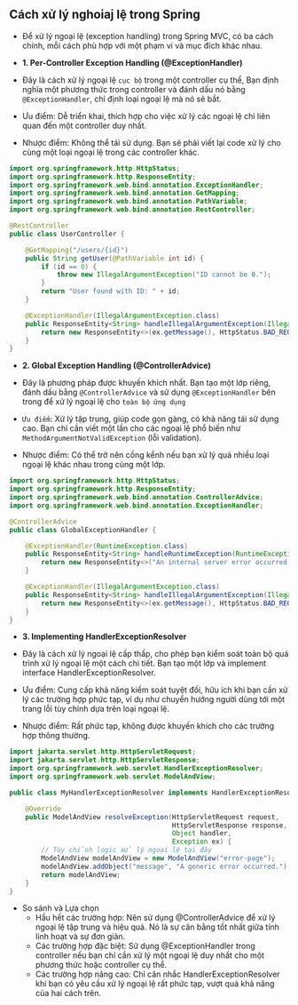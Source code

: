 ## Cách xử lý nghoiaj lệ trong Spring 

- Để xử lý ngoại lệ (exception handling) trong Spring MVC, có ba cách chính, mỗi cách phù hợp với một phạm vi và mục đích khác nhau.

- **1. Per-Controller Exception Handling (@ExceptionHandler)**

- Đây là cách xử lý ngoại lệ `cục bộ` trong một controller cụ thể, Bạn định nghĩa một phương thức trong controller và đánh dấu nó bằng `@ExceptionHandler`, chỉ định loại ngoại lệ mà nó sẽ bắt.
- Ưu điểm: Dễ triển khai, thích hợp cho việc xử lý các ngoại lệ chỉ liên quan đến một controller duy nhất.
- Nhược điểm: Không thể tái sử dụng. Bạn sẽ phải viết lại code xử lý cho cùng một loại ngoại lệ trong các controller khác.

```java
import org.springframework.http.HttpStatus;
import org.springframework.http.ResponseEntity;
import org.springframework.web.bind.annotation.ExceptionHandler;
import org.springframework.web.bind.annotation.GetMapping;
import org.springframework.web.bind.annotation.PathVariable;
import org.springframework.web.bind.annotation.RestController;

@RestController
public class UserController {

    @GetMapping("/users/{id}")
    public String getUser(@PathVariable int id) {
        if (id == 0) {
            throw new IllegalArgumentException("ID cannot be 0.");
        }
        return "User found with ID: " + id;
    }

    @ExceptionHandler(IllegalArgumentException.class)
    public ResponseEntity<String> handleIllegalArgumentException(IllegalArgumentException ex) {
        return new ResponseEntity<>(ex.getMessage(), HttpStatus.BAD_REQUEST);
    }
}
```

- **2. Global Exception Handling (@ControllerAdvice)**

- Đây là phương pháp được khuyến khích nhất. Bạn tạo một lớp riêng, đánh dấu bằng `@ControllerAdvice` và sử dụng `@ExceptionHandler` bên trong để xử lý ngoại lệ cho `toàn bộ ứng dụng`  
-  `Ưu điểm`: Xử lý tập trung, giúp code gọn gàng, có khả năng tái sử dụng cao. Bạn chỉ cần viết một lần cho các ngoại lệ phổ biến như `MethodArgumentNotValidException` (lỗi validation).

- Nhược điểm: Có thể trở nên cồng kềnh nếu bạn xử lý quá nhiều loại ngoại lệ khác nhau trong cùng một lớp.


```java
import org.springframework.http.HttpStatus;
import org.springframework.http.ResponseEntity;
import org.springframework.web.bind.annotation.ControllerAdvice;
import org.springframework.web.bind.annotation.ExceptionHandler;

@ControllerAdvice
public class GlobalExceptionHandler {

    @ExceptionHandler(RuntimeException.class)
    public ResponseEntity<String> handleRuntimeException(RuntimeException ex) {
        return new ResponseEntity<>("An internal server error occurred.", HttpStatus.INTERNAL_SERVER_ERROR);
    }

    @ExceptionHandler(IllegalArgumentException.class)
    public ResponseEntity<String> handleIllegalArgumentException(IllegalArgumentException ex) {
        return new ResponseEntity<>(ex.getMessage(), HttpStatus.BAD_REQUEST);
    }
}
```

- **3. Implementing HandlerExceptionResolver**

- Đây là cách xử lý ngoại lệ cấp thấp, cho phép bạn kiểm soát toàn bộ quá trình xử lý ngoại lệ một cách chi tiết. Bạn tạo một lớp và implement interface HandlerExceptionResolver.

- Ưu điểm: Cung cấp khả năng kiểm soát tuyệt đối, hữu ích khi bạn cần xử lý các trường hợp phức tạp, ví dụ như chuyển hướng người dùng tới một trang lỗi tùy chỉnh dựa trên loại ngoại lệ.

- Nhược điểm: Rất phức tạp, không được khuyến khích cho các trường hợp thông thường.

```java
import jakarta.servlet.http.HttpServletRequest;
import jakarta.servlet.http.HttpServletResponse;
import org.springframework.web.servlet.HandlerExceptionResolver;
import org.springframework.web.servlet.ModelAndView;

public class MyHandlerExceptionResolver implements HandlerExceptionResolver {

    @Override
    public ModelAndView resolveException(HttpServletRequest request,
                                         HttpServletResponse response,
                                         Object handler,
                                         Exception ex) {
        // Tùy chỉnh logic xử lý ngoại lệ tại đây
        ModelAndView modelAndView = new ModelAndView("error-page");
        modelAndView.addObject("message", "A generic error occurred.");
        return modelAndView;
    }
}
```

- So sánh và Lựa chọn
    - Hầu hết các trường hợp: Nên sử dụng @ControllerAdvice để xử lý ngoại lệ tập trung và hiệu quả. Nó là sự cân bằng tốt nhất giữa tính linh hoạt và sự đơn giản.
    - Các trường hợp đặc biệt: Sử dụng @ExceptionHandler trong controller nếu bạn chỉ cần xử lý một ngoại lệ duy nhất cho một phương thức hoặc controller cụ thể.
    - Các trường hợp nâng cao: Chỉ cân nhắc HandlerExceptionResolver khi bạn có yêu cầu xử lý ngoại lệ rất phức tạp, vượt quá khả năng của hai cách trên.